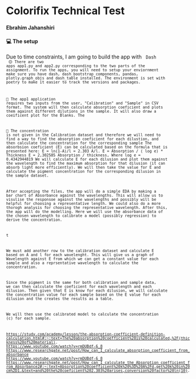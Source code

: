 # Colorifix Technical Test
#### Ebrahim Jahanshiri


#### :computer: The setup
Due to time constraints, I am going to build the app with <code> Dash <code> :blush: There are two apps app1.py and app2.py corresponding to the two parts of the assignment. To run the apps, you will need to setup your enviornment make sure you have dash, dash_bootstrap_components, pandas, plotly.graph_objs and dash_table installed. The environment is set with poetry to make it easier to track the versions and packages. 

:bell: The app1 application requires two inputs from the user, "Calibration" and "Sample" in CSV format. 
The system will then calculate absorption coeficient and plots them against different dilutions in the sample. It will also draw a coeificent plot for the Blanks. The 

:rainbow: The concentration is not given in the Calibration dataset and therefore we will need to find a way to find the absorption coeficient for each dilustion, and then calculate the concentration for the corresponding sample
The absorbsion coeficient (E) can be calculated based on the formula that is presented here: E = ln(1-A)/l = 2.303 A/l. E = Absorption / ( log e) * Thickness 
E = 2,302585 Absorption / thickness, Where log e = 0.4342944819
We will calculate E for each dilusion and plot them against the wavelength to find the maximum absorption for that dilusion (it can absorb light more efficiently). 
We will then take the value for E and calculate the pigment concentration for the corresponding dilusion in the sample dataset. 


After accepting the files, the app will do a simple EDA by making a bar chart of Absorbance against the wavelengths. This will allow us to visulise the responsoe against the wavelengths and possibly will be helpful for choosing a representative length. We could also do a more thorogh analysis for choosing the representative wavelength. 
After this, the app will do the modelling. Here we will use the absorbance data of the chosen wavelength to calibrate a model (possibly regression) to derive the concentration. 

t

We must add another row to the calibration dataset and calculate E based on A and l for each wavelenght. This will give us a graph of Wavelength against E from which we can get a constant value for each sample and also a reprsentative wavelength to calculate the concentration. 

Since the pigment is the same for both calibration and sample data, we can then calculate the coeficient for each wavelength and each dilusion. Then given that E is know for each dilusion, we will calculate the concentration value for each sample based on the E value for each dilusion and the creates the results as a table. 

We will then use the calibrated model to calculate the concentration (c) for each sample. 



https://study.com/academy/lesson/the-absorption-coefficient-definition-calculation.html#:~:text=The%20absorption%20coefficient%20is%20calculated,%2F(thickness%20of%20material).
https://www.youtube.com/watch?v=rmDUBdf-6_8 
https://www.researchgate.net/post/How_can_I_calculate_absorption_coefficient_from_absorbance
https://www.youtube.com/watch?v=rmDUBdf-6_8
https://www.researchgate.net/post/How_can_I_calculate_the_Absorption_coefficient_from_Absorbance2#:~:text=Absorption%20coefficient%20k%20%3D%20A%2Fd,get%20k%20in%20cm%2D1.&text=and%20the%20coeficient%202.303%20arises,conversion%20factor%20ln(10).

